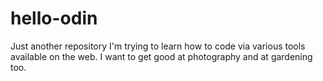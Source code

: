 # hello-odin
Just another repository
I'm trying to learn how to code via various tools available on the web. I want to get good at photography and at gardening too. 
